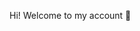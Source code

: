 Hi! Welcome to my account 🥸

<picture>
  <source media="(prefers-color-scheme: dark)" srcset="![image](https://github.com/BLeemaster/BLeemaster/assets/125151609/d609fd68-e614-41e6-a249-68bc5ee2e910)
">
  <source media="(prefers-color-scheme: light)" srcset="![image](https://github.com/BLeemaster/BLeemaster/assets/125151609/a1df4423-57f2-44b1-b833-b8971cf4a63d)
">
</picture>
